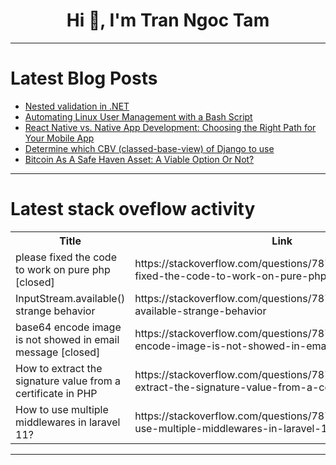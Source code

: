 <h1 align="center">Hi 👋, I'm Tran Ngoc Tam</h1>

---

# Latest Blog Posts 
<!-- BLOG-POST-LIST:START -->
- [Nested validation in .NET](https://dev.to/ilya-chumakov/nested-validation-in-net-3j6j)
- [Automating Linux User Management with a Bash Script](https://dev.to/zkyusya/automating-linux-user-management-with-a-bash-script-1f07)
- [React Native vs. Native App Development: Choosing the Right Path for Your Mobile App](https://dev.to/ngocninh123/react-native-vs-native-app-development-choosing-the-right-path-for-your-mobile-app-16d0)
- [Determine which CBV &lpar;classed-base-view&rpar; of Django to use](https://dev.to/doridoro/determine-which-cbv-classed-base-view-of-django-to-use-4gf1)
- [Bitcoin As A Safe Haven Asset: A Viable Option Or Not?](https://dev.to/cleaningmarble_667c21bf45/bitcoin-as-a-safe-haven-asset-a-viable-option-or-not-4h6f)
<!-- BLOG-POST-LIST:END -->

---

# Latest stack oveflow activity
<table>
  <tr><th>Title</th><th>Link</th></tr>
  <!-- STACKOVERFLOW:START --><tr><td>please fixed the code to work on pure php [closed]</td><td>https://stackoverflow.com/questions/78700788/please-fixed-the-code-to-work-on-pure-php</td></tr><tr><td>InputStream.available&lpar;&rpar; strange behavior</td><td>https://stackoverflow.com/questions/78700773/inputstream-available-strange-behavior</td></tr><tr><td>base64 encode image is not showed in email message [closed]</td><td>https://stackoverflow.com/questions/78700732/base64-encode-image-is-not-showed-in-email-message</td></tr><tr><td>How to extract the signature value from a certificate in PHP</td><td>https://stackoverflow.com/questions/78700712/how-to-extract-the-signature-value-from-a-certificate-in-php</td></tr><tr><td>How to use multiple middlewares in laravel 11?</td><td>https://stackoverflow.com/questions/78700665/how-to-use-multiple-middlewares-in-laravel-11</td></tr><!-- STACKOVERFLOW:END -->
</table>

---


